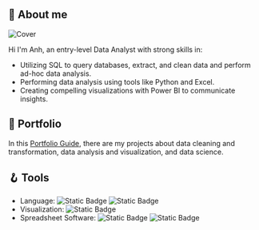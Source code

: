 ## 💬 About me
![Cover](https://github.com/huonganh245/portfolio/assets/26918637/66e56a19-0220-4c04-b6fb-7474716ad65e)

Hi I'm Anh, an entry-level Data Analyst with strong skills in:
* Utilizing SQL to query databases, extract, and clean data and perform ad-hoc data analysis.
* Performing data analysis using tools like Python and Excel.
* Creating compelling visualizations with Power BI to communicate insights.

## 💼  Portfolio
In this [Portfolio Guide](guide.md), there are my projects about data cleaning and transformation, data analysis and visualization, and data science.


## 🪝 Tools
* Language: ![Static Badge](https://img.shields.io/badge/Python-black?logo=Python) ![Static Badge](https://img.shields.io/badge/SQL-black)
* Visualization: ![Static Badge](https://img.shields.io/badge/PowerBI-black?logo=PowerBI)
* Spreadsheet Software: ![Static Badge](https://img.shields.io/badge/Excel-black?logo=Microsoft%20Excel&logoColor=green) ![Static Badge](https://img.shields.io/badge/Google%20Sheets-black?style=flat&logo=GoogleSheets&logoColor=209f60)
